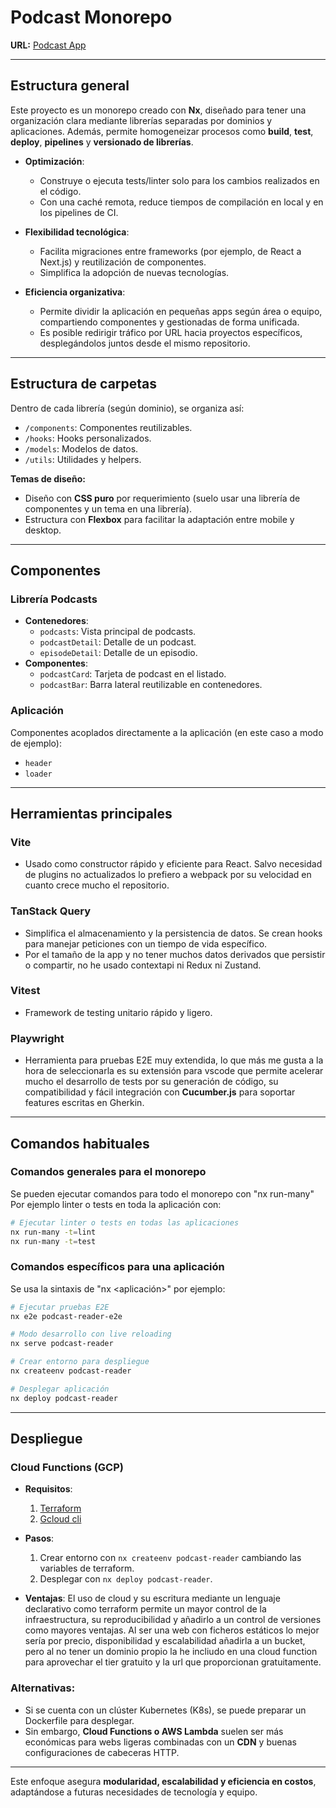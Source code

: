 # **Podcast Monorepo**

**URL:** [Podcast App](https://podcast-app-u6fxzaqbqq-no.a.run.app/)

---

## **Estructura general**

Este proyecto es un monorepo creado con **Nx**, diseñado para tener una organización clara mediante librerías separadas por dominios y aplicaciones. Además, permite homogeneizar procesos como **build**, **test**, **deploy**, **pipelines** y **versionado de librerías**.

- **Optimización**: 
  - Construye o ejecuta tests/linter solo para los cambios realizados en el código.
  - Con una caché remota, reduce tiempos de compilación en local y en los pipelines de CI.

- **Flexibilidad tecnológica**:
  - Facilita migraciones entre frameworks (por ejemplo, de React a Next.js) y reutilización de componentes.
  - Simplifica la adopción de nuevas tecnologías.

- **Eficiencia organizativa**:
  - Permite dividir la aplicación en pequeñas apps según área o equipo, compartiendo componentes y gestionadas de forma unificada.
  - Es posible redirigir tráfico por URL hacia proyectos específicos, desplegándolos juntos desde el mismo repositorio.

---

## **Estructura de carpetas**

Dentro de cada librería (según dominio), se organiza así:
- `/components`: Componentes reutilizables.
- `/hooks`: Hooks personalizados.
- `/models`: Modelos de datos.
- `/utils`: Utilidades y helpers.

**Temas de diseño:**
- Diseño con **CSS puro** por requerimiento (suelo usar una librería de componentes y un tema en una librería).
- Estructura con **Flexbox** para facilitar la adaptación entre mobile y desktop.

---


## **Componentes**

### **Librería Podcasts**
- **Contenedores**:
  - `podcasts`: Vista principal de podcasts.
  - `podcastDetail`: Detalle de un podcast.
  - `episodeDetail`: Detalle de un episodio.
- **Componentes**:
  - `podcastCard`: Tarjeta de podcast en el listado.
  - `podcastBar`: Barra lateral reutilizable en contenedores.

### **Aplicación**
Componentes acoplados directamente a la aplicación (en este caso a modo de ejemplo):
- `header`
- `loader`

---

## **Herramientas principales**

### **Vite**
- Usado como constructor rápido y eficiente para React. Salvo necesidad de plugins no actualizados lo prefiero a webpack por su velocidad en cuanto crece mucho el repositorio.

### **TanStack Query**
- Simplifica el almacenamiento y la persistencia de datos. Se crean hooks para manejar peticiones con un tiempo de vida específico.
- Por el tamaño de la app y no tener muchos datos derivados que persistir o compartir, no he usado contextapi ni Redux ni Zustand.

### **Vitest**
- Framework de testing unitario rápido y ligero.

### **Playwright**
- Herramienta para pruebas E2E muy extendida, lo que más me gusta a la hora de seleccionarla es su extensión para vscode que permite acelerar mucho el desarrollo de tests por su generación de código, su compatibilidad y fácil integración con **Cucumber.js** para soportar features escritas en Gherkin.

---

## **Comandos habituales**

### **Comandos generales para el monorepo**
Se pueden ejecutar comandos para todo el monorepo con "nx run-many"
Por ejemplo linter o tests en toda la aplicación con:
```bash
# Ejecutar linter o tests en todas las aplicaciones
nx run-many -t=lint
nx run-many -t=test
```

### **Comandos específicos para una aplicación**
Se usa la sintaxis de "nx <comando> <aplicación>" por ejemplo:

```bash
# Ejecutar pruebas E2E
nx e2e podcast-reader-e2e

# Modo desarrollo con live reloading
nx serve podcast-reader

# Crear entorno para despliegue
nx createenv podcast-reader

# Desplegar aplicación
nx deploy podcast-reader
```

---
## **Despliegue**

### **Cloud Functions (GCP)**
- **Requisitos**:
  1. [Terraform](https://www.terraform.io/)
  2. [Gcloud cli](https://cloud.google.com/sdk/docs/install)
- **Pasos**:
  1. Crear entorno con `nx createenv podcast-reader` cambiando las variables de terraform.
  2. Desplegar con `nx deploy podcast-reader`.

- **Ventajas**:
El uso de cloud y su escritura mediante un lenguaje declarativo como terraform permite un mayor control de la infraestructura, su reproducibilidad y añadirlo a un control de versiones como mayores ventajas.
Al ser una web con ficheros estáticos lo mejor sería por precio, disponibilidad y escalabilidad añadirla a un bucket, pero al no tener un dominio propio la he incliudo en una cloud function para aprovechar el tier gratuito y la url que proporcionan gratuitamente.

### **Alternativas**:
- Si se cuenta con un clúster Kubernetes (K8s), se puede preparar un Dockerfile para desplegar.
- Sin embargo, **Cloud Functions o AWS Lambda** suelen ser más económicas para webs ligeras combinadas con un **CDN** y buenas configuraciones de cabeceras HTTP.

---

Este enfoque asegura **modularidad, escalabilidad y eficiencia en costos**, adaptándose a futuras necesidades de tecnología y equipo.
